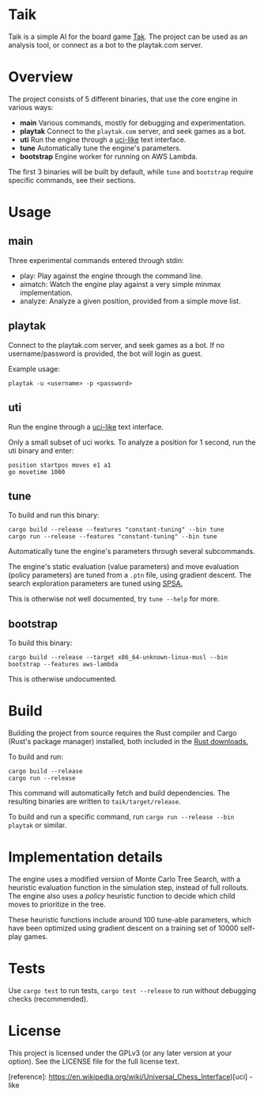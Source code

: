 # Taik

Taik is a simple AI for the board game [Tak](https://en.wikipedia.org/wiki/Tak_(game)). The project can be used as an analysis tool, or connect as a bot to the playtak.com server. 

# Overview

The project consists of 5 different binaries, that use the core engine in various ways:
 
 * **main** Various commands, mostly for debugging and experimentation.
 * **playtak** Connect to the `playtak.com` server, and seek games as a bot.
 * **uti** Run the engine through a [uci-like](https://en.wikipedia.org/wiki/Universal_Chess_Interface) text interface.
 * **tune** Automatically tune the engine's parameters. 
 * **bootstrap** Engine worker for running on AWS Lambda.
 
 The first 3 binaries will be built by default, while `tune` and `bootstrap` require specific commands, see their sections. 

# Usage

## main

Three experimental commands entered through stdin:

* play: Play against the engine through the command line.
* aimatch: Watch the engine play against a very simple minmax implementation.
* analyze: Analyze a given position, provided from a simple move list.

## playtak

Connect to the playtak.com server, and seek games as a bot. If no username/password is provided, the bot will login as guest. 

Example usage: 
````
playtak -u <username> -p <password>
````

## uti 

Run the engine through a [uci-like](https://en.wikipedia.org/wiki/Universal_Chess_Interface) text interface.

Only a small subset of uci works. To analyze a position for 1 second, run the uti binary and enter:

````
position startpos moves e1 a1
go movetime 1000
````

## tune
To build and run this binary:
```
cargo build --release --features "constant-tuning" --bin tune
cargo run --release --features "constant-tuning" --bin tune
```

Automatically tune the engine's parameters through several subcommands. 

The engine's static evaluation (value parameters) and move evaluation (policy parameters) are tuned from a `.ptn` file, using gradient descent. The search exploration parameters are tuned using [SPSA.](https://en.wikipedia.org/wiki/Simultaneous_perturbation_stochastic_approximation) 

This is otherwise not well documented, try `tune --help` for more. 

## bootstrap 
To build this binary:
```
cargo build --release --target x86_64-unknown-linux-musl --bin bootstrap --features aws-lambda
```
This is otherwise undocumented.

# Build

Building the project from source requires the Rust compiler and Cargo (Rust's package manager) installed, both included in the [Rust downloads.](https://www.rust-lang.org/tools/install)

To build and run:
```
cargo build --release
cargo run --release
```


This command will automatically fetch and build dependencies. The resulting binaries are written to `taik/target/release`.

To build and run a specific command, run `cargo run --release --bin playtak` or similar.

# Implementation details 

The engine uses a modified version of Monte Carlo Tree Search, with a heuristic evaluation function in the simulation step, instead of full rollouts. The engine also uses a *policy* heuristic function to decide which child moves to prioritize in the tree.

These heuristic functions include around 100 tune-able parameters, which have been optimized using gradient descent on a training set of 10000 self-play games.

# Tests

Use `cargo test` to run tests, `cargo test --release` to run without debugging checks (recommended).

# License

This project is licensed under the GPLv3 (or any later version at your option). See the LICENSE file for the full license text.


[reference]: https://en.wikipedia.org/wiki/Universal_Chess_Interface)[uci] -like